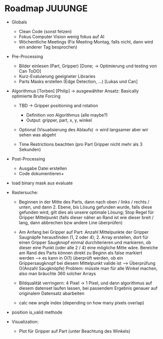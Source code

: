  # Roadmap JUUUNGE

 * Globals
    * Clean Code (sonst fetzen)
    * Fokus Computer Vision wenig fokus auf AI
    * Wöchentliche Meetings (Fix Meeting Montag, falls nicht, dann wird ein anderer Tag besprochen)

 * Pre-Processing
    * Bilder einlesen (Part, Gripper) [Done; -> Optimierung und testing von Can ToDO]
    * Kurz-Evaluierung geeigneter Libraries
    * Parts Masks erstellen (Edge Detection, ...) [Lukas und Can]

 * Algorithmus [Torben] [Philip] -> ausgewählter Ansatz: Basically optimierte Brute Forcing
    * TBD -> Gripper positioning and rotation
        * Definition von Algorithmus (alle maybe?)
        * Output: gripper, part, x, y, winkel
      
    * Optional (Visualisierung des Ablaufs) -> wird langsamer aber wir sehen was abgeht
    * Time Restrictions beachten (pro Part Gripper nicht mehr als 3 Sekunden)

 * Post-Processing
    * Ausgabe Datei erstellen
    * Code dokumentieren+




* load binary mask aus evaluate

* Rastersuche:
   * Beginnen in der Mitte des Parts, dann nach oben / links / rechts / unten, und dann 2. Ebene, bis Lösung gefunden wurde, falls diese        gefunden wird, gilt dies als unsere optimale Lösung; Stop Regel für Gripper Mittelpunkt (falls dieser näher an Rand ist wie dieser breit / lang, dann abbrechen bzw andere Line überprüfen)

   * Am Anfang bei Gripper auf Part: Anzahl Mittelpunkte der Gripper Saugnäpfe herausfinden (1, 2 oder 4); 2. Array erstellen, dort für einen Gripper Saugknopf einmal durchiterieren und markieren, ob dieser eine Punkt (oder alle 2 / 4) eine mögliche Mitte wäre.
   Bereiche am Rand des Parts können direkt zu Beginn als false markiert werden
   --> es kann in O(1) überprüft werden, ob ein Grippersaugknopf bei diesem Mittelpunkt valide ist --> Überprüfung O(Anzahl Saugknöpfe)
   Problem: müsste man für alle Winkel machen, also man bräuchte 360 solcher Arrays

   * Bildqualität verringern: 4 Pixel -> 1 Pixel, und dann algorithmus auf diesem datenset laufen lassen, bei passendem Ergebnis genauer auf originalem Datensatz abarbeiten


   * calc new angle index (depending on how many pixels overlap)

* position is_valid methode

* Visualization:
    * Plot für Gripper auf Part (unter Beachtung des Winkels)




